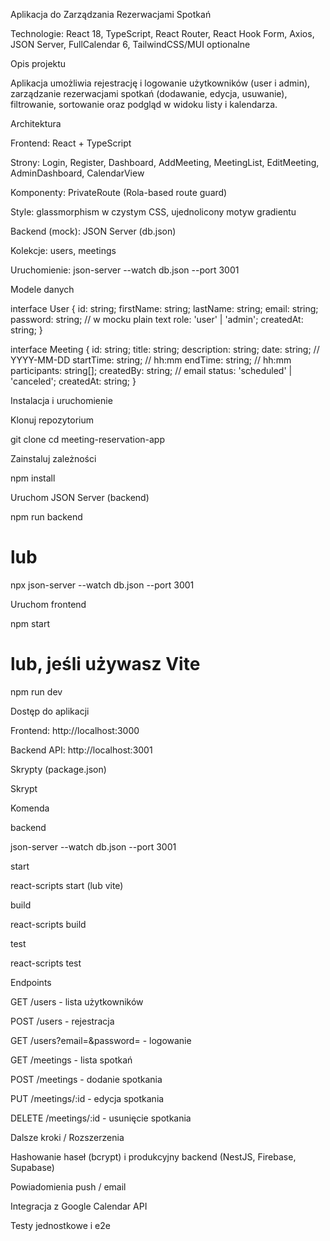 Aplikacja do Zarządzania Rezerwacjami Spotkań

Technologie: React 18, TypeScript, React Router, React Hook Form, Axios, JSON Server, FullCalendar 6, TailwindCSS/MUI optionalne

Opis projektu

Aplikacja umożliwia rejestrację i logowanie użytkowników (user i admin), zarządzanie rezerwacjami spotkań (dodawanie, edycja, usuwanie), filtrowanie, sortowanie oraz podgląd w widoku listy i kalendarza.

Architektura

Frontend: React + TypeScript

Strony: Login, Register, Dashboard, AddMeeting, MeetingList, EditMeeting, AdminDashboard, CalendarView

Komponenty: PrivateRoute (Rola-based route guard)

Style: glassmorphism w czystym CSS, ujednolicony motyw gradientu

Backend (mock): JSON Server (db.json)

Kolekcje: users, meetings

Uruchomienie: json-server --watch db.json --port 3001

Modele danych

interface User {
  id: string;
  firstName: string;
  lastName: string;
  email: string;
  password: string; // w mocku plain text
  role: 'user' | 'admin';
  createdAt: string;
}

interface Meeting {
  id: string;
  title: string;
  description: string;
  date: string;        // YYYY-MM-DD
  startTime: string;   // hh:mm
  endTime: string;     // hh:mm
  participants: string[];
  createdBy: string;   // email
  status: 'scheduled' | 'canceled';
  createdAt: string;
}

Instalacja i uruchomienie

Klonuj repozytorium

git clone <url>
cd meeting-reservation-app

Zainstaluj zależności

npm install

Uruchom JSON Server (backend)

npm run backend
# lub
npx json-server --watch db.json --port 3001

Uruchom frontend

npm start
# lub, jeśli używasz Vite
npm run dev

Dostęp do aplikacji

Frontend: http://localhost:3000

Backend API: http://localhost:3001

Skrypty (package.json)

Skrypt

Komenda

backend

json-server --watch db.json --port 3001

start

react-scripts start (lub vite)

build

react-scripts build

test

react-scripts test

Endpoints

GET /users - lista użytkowników

POST /users - rejestracja

GET /users?email=&password= - logowanie

GET /meetings - lista spotkań

POST /meetings - dodanie spotkania

PUT /meetings/:id - edycja spotkania

DELETE /meetings/:id - usunięcie spotkania

Dalsze kroki / Rozszerzenia

Hashowanie haseł (bcrypt) i produkcyjny backend (NestJS, Firebase, Supabase)

Powiadomienia push / email

Integracja z Google Calendar API

Testy jednostkowe i e2e

